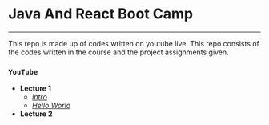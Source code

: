 # Java And React Boot Camp 
---
This repo is made up of codes written on youtube live.
This repo consists of the codes written in the course and the project assignments given.

### `YouTube`
 - **Lecture 1**
	 - [*intro*](https://github.com/huseyinidin/KodlamaioJava2022/tree/main/week1/intro/src/intro)
	 - [*Hello World*](https://github.com/huseyinidin/KodlamaioJava2022/tree/main/week1/helloWorld/src/helloWorld)
 - **Lecture 2**
	